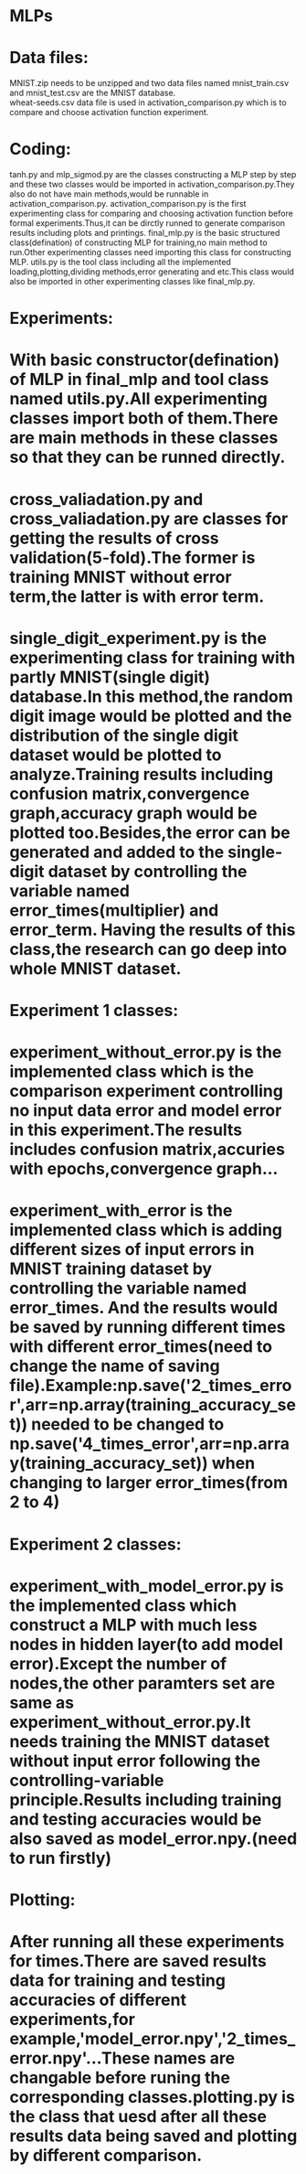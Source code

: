 # MLPs

# Data files:
 MNIST.zip needs to be unzipped and two data files named mnist_train.csv and mnist_test.csv are the MNIST database.  
 wheat-seeds.csv data file is used in activation_comparison.py which is to compare and choose activation function experiment.

# Coding:
tanh.py and mlp_sigmod.py are the classes constructing a MLP step by step and these two classes would be imported in activation_comparison.py.They also do not have main methods,would be runnable in activation_comparison.py.
activation_comparison.py is the first experimenting class for comparing and choosing activation function before formal experiments.Thus,it can be dirctly runned to generate comparison results including plots and printings.
final_mlp.py is the basic structured class(defination) of constructing MLP for training,no main method to run.Other experimenting classes need importing this class for constructing MLP.
utils.py is the tool class including all the implemented loading,plotting,dividing methods,error generating and etc.This class would also be imported in other experimenting classes like final_mlp.py.

# Experiments:
# With basic constructor(defination) of MLP in final_mlp and tool class named utils.py.All experimenting classes import both of them.There are main methods in these classes so that they can be runned directly.
# cross_valiadation.py and cross_valiadation.py are classes for getting the results of cross validation(5-fold).The former is training MNIST without error term,the latter is with error term.
# single_digit_experiment.py is the experimenting class for training with partly MNIST(single digit) database.In this method,the random digit image would be plotted and the distribution of the single digit dataset would be plotted to analyze.Training results including confusion matrix,convergence graph,accuracy graph would be plotted too.Besides,the error can be generated and added to the single-digit dataset by controlling the variable named error_times(multiplier) and error_term. Having the results of this class,the research can go deep into whole MNIST dataset.
# Experiment 1 classes:
# experiment_without_error.py is the implemented class which is the comparison experiment controlling no input data error and model error in this experiment.The results includes confusion matrix,accuries with epochs,convergence graph...
# experiment_with_error is the implemented class which is adding different sizes of input errors in MNIST training dataset by controlling the variable named error_times. And the results would be saved by running different times with different error_times(need to change the name of saving file).Example:np.save('2_times_error',arr=np.array(training_accuracy_set)) needed to be changed to np.save('4_times_error',arr=np.array(training_accuracy_set)) when changing to larger error_times(from 2 to 4) 
# Experiment 2 classes:
# experiment_with_model_error.py is the implemented class which construct a MLP with much less nodes in hidden layer(to add model error).Except the number of nodes,the other paramters set are same as experiment_without_error.py.It needs training the MNIST dataset without input error following the controlling-variable principle.Results including training and testing accuracies would be also saved as model_error.npy.(need to run firstly)

# Plotting:
# After running all these experiments for times.There are saved results data for training and testing accuracies of different experiments,for example,'model_error.npy','2_times_error.npy'...These names are changable before runing the corresponding classes.plotting.py is the class that uesd after all these results data being saved and plotting by different comparison.   

